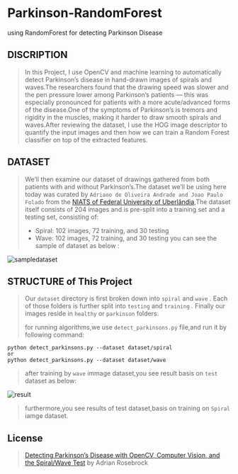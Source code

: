 # Parkinson-RandomForest
using RandomForest for detecting Parkinson Disease
## DISCRIPTION
> In this Project, I use OpenCV and machine learning to automatically detect Parkinson’s disease in hand-drawn images of spirals and waves.The researchers found that the drawing speed was slower and the pen pressure lower among Parkinson’s patients — this was especially pronounced for patients with a more acute/advanced forms of the disease.One of the symptoms of Parkinson’s is tremors and rigidity in the muscles, making it harder to draw smooth spirals and waves.After reviewing the dataset, I use the HOG image descriptor to quantify the input images and then how we can train a Random Forest classifier on top of the extracted features.
>
## DATASET
> We’ll then examine our dataset of drawings gathered from both patients with and without Parkinson’s.The dataset we’ll be using here today was curated by `Adriano de Oliveira Andrade and Joao Paulo Folado` from the [NIATS of Federal University of Uberlândia](http://www.niats.feelt.ufu.br/en/node/81),The dataset itself consists of 204 images and is pre-split into a training set and a testing set, consisting of:
> * Spiral: 102 images, 72 training, and 30 testing
> * Wave: 102 images, 72 training, and 30 testing
> you can see the sample of dataset as below :
>
![sampledataset](https://user-images.githubusercontent.com/53394692/111483162-cc9aee00-8749-11eb-8c84-2a73caf4af36.PNG)
>
## STRUCTURE of This Project
> Our `dataset` directory  is first broken down into `spiral` and `wave` . Each of those folders is further split into `testing` and `training` . Finally our images reside in `healthy` or `parkinson`  folders.
>
> for running algorithms,we use `detect_parkinsons.py` file,and run it by following command:
```
python detect_parkinsons.py --dataset dataset/spiral
or
python detect_parkinsons.py --dataset dataset/wave
```
> after training by `wave` immage dataset,you see result basis on `test` dataset as below:
> 
![result](https://user-images.githubusercontent.com/53394692/111487360-89db1500-874d-11eb-9c91-5c2a13972e29.PNG)
>
> furthermore,you see results of test dataset,basis on training on `Spiral` iamge dataset.

## License
> [Detecting Parkinson’s Disease with OpenCV, Computer Vision, and the Spiral/Wave Test](https://www.pyimagesearch.com/2019/04/29/detecting-parkinsons-disease-with-opencv-computer-vision-and-the-spiral-wave-test/) by Adrian Rosebrock
